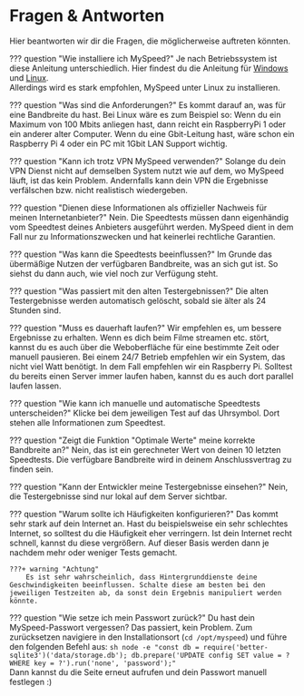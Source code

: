 # Fragen & Antworten
Hier beantworten wir dir die Fragen, die möglicherweise auftreten könnten.

??? question "Wie installiere ich MySpeed?"
    Je nach Betriebssystem ist diese Anleitung unterschiedlich. Hier findest du die Anleitung für [Windows](/setup/windows) und [Linux](/setup/linux).  
    Allerdings wird es stark empfohlen, MySpeed unter Linux zu installieren.

??? question "Was sind die Anforderungen?"
    Es kommt darauf an, was für eine Bandbreite du hast. Bei Linux wäre es zum Beispiel so:
    Wenn du ein Maximum von 100 Mbits anliegen hast, dann reicht ein RaspberryPi 1 oder ein anderer alter Computer.
    Wenn du eine Gbit-Leitung hast, wäre schon ein Raspberry Pi 4 oder ein PC mit 1Gbit LAN Support wichtig.

??? question "Kann ich trotz VPN MySpeed verwenden?"
    Solange du dein VPN Dienst nicht auf demselben System nutzt wie auf dem, wo MySpeed läuft, ist das kein Problem.
    Andernfalls kann dein VPN die Ergebnisse verfälschen bzw. nicht realistisch wiedergeben.

??? question "Dienen diese Informationen als offizieller Nachweis für meinen Internetanbieter?"
    Nein. Die Speedtests müssen dann eigenhändig vom Speedtest deines Anbieters ausgeführt werden.
    MySpeed dient in dem Fall nur zu Informationszwecken und hat keinerlei rechtliche Garantien.

??? question "Was kann die Speedtests beeinflussen?"
    Im Grunde das übermäßige Nutzen der verfügbaren Bandbreite, was an sich gut ist. So siehst du dann auch, wie viel noch zur Verfügung steht.

??? question "Was passiert mit den alten Testergebnissen?"
    Die alten Testergebnisse werden automatisch gelöscht, sobald sie älter als 24 Stunden sind.

??? question "Muss es dauerhaft laufen?"
    Wir empfehlen es, um bessere Ergebnisse zu erhalten. Wenn es dich beim Filme streamen etc. stört, 
    kannst du es auch über die Weboberfläche für eine bestimmte Zeit oder manuell pausieren.
    Bei einem 24/7 Betrieb empfehlen wir ein System, das nicht viel Watt benötigt. In dem Fall empfehlen wir ein Raspberry Pi.
    Solltest du bereits einen Server immer laufen haben, kannst du es auch dort parallel laufen lassen.

??? question "Wie kann ich manuelle und automatische Speedtests unterscheiden?"
    Klicke bei dem jeweiligen Test auf das Uhrsymbol. Dort stehen alle Informationen zum Speedtest.

??? question "Zeigt die Funktion "Optimale Werte" meine korrekte Bandbreite an?"
    Nein, das ist ein gerechneter Wert von deinen 10 letzten Speedtests. Die verfügbare Bandbreite wird in deinem Anschlussvertrag zu finden sein.

??? question "Kann der Entwickler meine Testergebnisse einsehen?"
    Nein, die Testergebnisse sind nur lokal auf dem Server sichtbar.

??? question "Warum sollte ich Häufigkeiten konfigurieren?"
    Das kommt sehr stark auf dein Internet an. Hast du beispielsweise ein sehr schlechtes Internet, so solltest du die Häufigkeit eher verringern. Ist dein Internet recht schnell, kannst du diese vergrößern. Auf dieser Basis werden dann je nachdem mehr oder weniger Tests gemacht.  
    
    ???+ warning "Achtung"
        Es ist sehr wahrscheinlich, dass Hintergrunddienste deine Geschwindigkeiten beeinflussen. Schalte diese am besten bei den jeweiligen Testzeiten ab, da sonst dein Ergebnis manipuliert werden könnte.

??? question "Wie setze ich mein Passwort zurück?"
    Du hast dein MySpeed-Passwort vergessen? Das passiert, kein Problem. Zum zurücksetzen navigiere in den Installationsort (`cd /opt/myspeed`) und führe den folgenden Befehl aus:
    ```sh
    node -e "const db = require('better-sqlite3')('data/storage.db'); db.prepare('UPDATE config SET value = ? WHERE key = ?').run('none', 'password');"
    ```    
    Dann kannst du die Seite erneut aufrufen und dein Passwort manuell festlegen :)